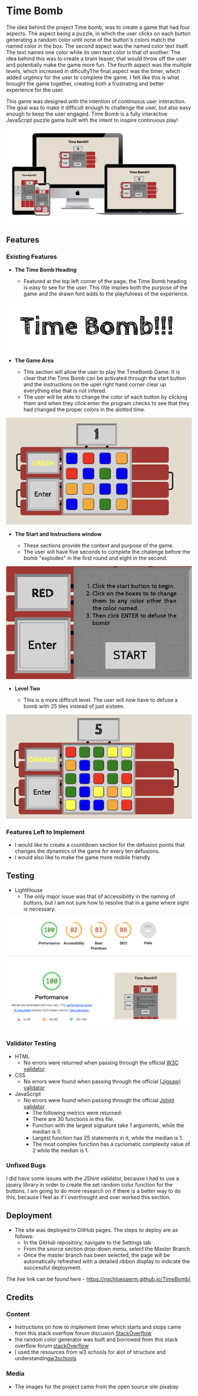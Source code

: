 # Time Bomb

The idea behind the project Time bomb, was to create a game that had four aspects.  The aspect being a puzzle, in which the user clicks on each button generating a random color until none of the button's colors match the named color in the box.  The second aspect was the named color text itself.  The text names one color while its own text color is that of another.  The idea behind this was to create a brain teaser, that would throw off the user and potentially make the game more fun.  The fourth aspect was the multiple levels, which increased in dificultyThe final aspect was the timer, which added urgency for the user to complete the game.  I felt like this is what brought the game together, creating both a frustrating and better experience for the user.

This game was designed with the intention of continuous user interaction.  The goal was to make it difficult enough to challenge the user, but also easy enough to keep the user engaged. Time Bomb is a fully interactive JavaScript puzzle game built with the intent to inspire continuous play!


![Mockup](assets/images/porttwoMockup_McKenna.png)

## Features 

### Existing Features

- __The Time Bomb Heading__

  - Featured at the top left corner of the page, the Time Bomb heading is easy to see for the user. This title implies both the purpose of the game and the drawn font adds to the playfulness of the experience.

![Logo](assets/images/TimeBombHeading.png)

- __The Game Area__

  - This section will allow the user to play the TimeBomb Game.  It is clear that the Time Bomb can be activated through the start button and the instructions on the uper right hand corner clear up everything else that is not infered. 
  - The user will be able to change the color of each button by clicking them and when they click enter the program checks to see that they had changed the proper colors in the alotted time. 

![Game](assets/images/GameAreaTimeBomb.png)

- __The Start and Instructions window__

  - These sections provide the context and purpose of the game.
  - The user will have five seconds to complete the chalenge before the bomb "explodes" in the first round and eight in the second.

![game sections](assets/images/instructionsArea.png)

- __Level Two__

  - This is a more difficult level. The user will now have to defuse a bomb with 25 tiles instead of just sixteen.

![level two](assets/images/leveltwo.png)


### Features Left to Implement

- I would like to create a countdown section for the defusion points that changes the dynamics of the game for every ten defusions.
- I would also like to make the game more mobile friendly

## Testing 

- LightHouse
    - The only major issue was that of accessibility in the naming of buttons, but I am not sure how to resolve that in a game where sight is necessary.

![score](assets/images/testing.png)

### Validator Testing 

- HTML
    - No errors were returned when passing through the official [W3C validator](https://validator.w3.org/nu/#textarea)
- CSS
    - No errors were found when passing through the official [(Jigsaw) validator](https://jigsaw.w3.org/css-validator/validator#css)
- JavaScript
    - No errors were found when passing through the official [Jshint validator](https://jshint.com/)
      - The following metrics were returned: 
      - There are 30 functions in this file.
      - Function with the largest signature take 1 arguments, while the median is 0.
      - Largest function has 25 statements in it, while the median is 1.
      - The most complex function has a cyclomatic complexity value of 2 while the median is 1.

### Unfixed Bugs

I did have some issues with the JShint validator, because I had to use a jquery library in order to create the set random color function for the buttons.  I am going to do more research on if there is a better way to do this, because I feel as if I overthought and over worked this section.

## Deployment

- The site was deployed to GitHub pages. The steps to deploy are as follows: 
  - In the GitHub repository, navigate to the Settings tab 
  - From the source section drop-down menu, select the Master Branch
  - Once the master branch has been selected, the page will be automatically refreshed with a detailed ribbon display to indicate the successful deployment. 

The live link can be found here - https://nschloesserm.github.io/TimeBomb/


## Credits 


### Content 

- Instructions on how to implement timer which starts and stops came from this stack overflow forum discusion [StackOverflow](https://stackoverflow.com/questions/40638402/why-wont-my-countdown-timer-start-and-stop)
- the random color generator was built and borrowed from this stack overflow forum [stackOverflow](https://stackoverflow.com/questions/1484506/random-color-generator)
- I used the resources from w3 schools for alot of structure and understanding[w3schools](https://www.w3schools.com/)

### Media

- The images for the project came from the open source site pixabay

